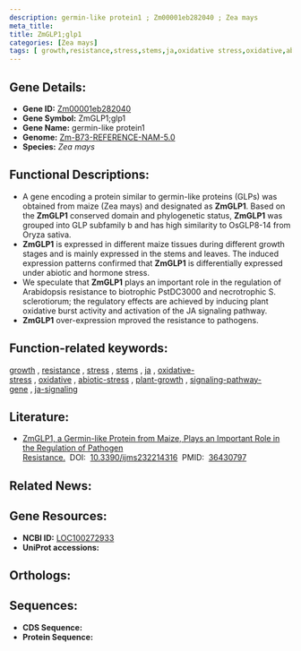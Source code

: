 ```yaml
---
description: germin-like protein1 ; Zm00001eb282040 ; Zea mays
meta_title:
title: ZmGLP1;glp1
categories: [Zea mays]
tags: [ growth,resistance,stress,stems,ja,oxidative stress,oxidative,abiotic stress,plant growth,signaling pathway gene,ja signaling ]
---
```


## Gene Details:
- **Gene ID:**	[Zm00001eb282040](https://www.maizegdb.org/gene_center/gene/Zm00001eb282040)
- **Gene Symbol:** ZmGLP1;glp1
- **Gene Name:** germin-like protein1
- **Genome:** [Zm-B73-REFERENCE-NAM-5.0](https://www.maizegdb.org/genome/assembly/Zm-B73-REFERENCE-NAM-5.0)
- **Species:** *Zea mays*

## Functional Descriptions:
   - A gene encoding a protein similar to germin-like proteins (GLPs) was obtained from maize (Zea mays) and designated as **ZmGLP1**. Based on the **ZmGLP1** conserved domain and phylogenetic status, **ZmGLP1** was grouped into GLP subfamily b and has high similarity to OsGLP8-14 from Oryza sativa.
   - **ZmGLP1** is expressed in different maize tissues during different growth stages and is mainly expressed in the stems and leaves. The induced expression patterns confirmed that **ZmGLP1** is differentially expressed under abiotic and hormone stress.
   - We speculate that **ZmGLP1** plays an important role in the regulation of Arabidopsis resistance to biotrophic PstDC3000 and necrotrophic S. sclerotiorum; the regulatory effects are achieved by inducing plant oxidative burst activity and activation of the JA signaling pathway.
   - **ZmGLP1** over-expression mproved the resistance to pathogens.

## Function-related keywords:
[growth](/tags/growth/)&nbsp;,&nbsp;[resistance](/tags/resistance/)&nbsp;,&nbsp;[stress](/tags/stress/)&nbsp;,&nbsp;[stems](/tags/stems/)&nbsp;,&nbsp;[ja](/tags/ja/)&nbsp;,&nbsp;[oxidative-stress](/tags/oxidative-stress/)&nbsp;,&nbsp;[oxidative](/tags/oxidative/)&nbsp;,&nbsp;[abiotic-stress](/tags/abiotic-stress/)&nbsp;,&nbsp;[plant-growth](/tags/plant-growth/)&nbsp;,&nbsp;[signaling-pathway-gene](/tags/signaling-pathway-gene/)&nbsp;,&nbsp;[ja-signaling](/tags/ja-signaling/)

## Literature:
   - [ZmGLP1, a Germin-like Protein from Maize, Plays an Important Role in the Regulation of Pathogen Resistance.]( https://www.ncbi.nlm.nih.gov/pmc/articles/PMC9699084/)&nbsp;&nbsp;DOI:&nbsp;&nbsp;[10.3390/ijms232214316](https://www.ncbi.nlm.nih.gov/pmc/articles/PMC9699084/)&nbsp;&nbsp;PMID:&nbsp;&nbsp;[36430797](https://pubmed.ncbi.nlm.nih.gov/36430797/)

## Related News:

## Gene Resources:
- **NCBI ID:**  [LOC100272933](https://www.ncbi.nlm.nih.gov/gene/?term=LOC100272933)
- **UniProt accessions:** [](https://www.uniprot.org/uniprotkb//entry)

## Orthologs:

## Sequences:
- **CDS Sequence:**
- **Protein Sequence:**
